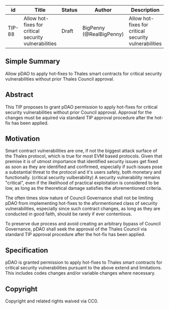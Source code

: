 | id | Title | Status | Author | Description | Discussions to | Created |
| ----------- | ----------- | ----------- | ----------- | ----------- | ----------- | ----------- |
| TIP-88 | Allow hot-fixes for critical security vulnerabilities | Draft | BigPenny (@RealBigPenny) | Allow hot-fixes for critical security vulnerabilities | https://discord.gg/tbd | 2022-09-10
 
## Simple Summary

Allow pDAO to apply hot-fixes to Thales smart contracts for critical security vulnerabilities without prior Thales Council approval.

## Abstract

This TIP proposes to grant pDAO permission to apply hot-fixes for critical security vulnerabilities without prior Council approval. Approval for the changes must be aquired via standard TIP approval procedure after the hot-fix has been applied.

## Motivation

Smart contract vulnerabilities are one, if not the biggest attack surface of the Thales protocol, which is true for most EVM based protocols. Given that premise it is of utmost importance that identified security issues get fixed as soon as they are identified and confirmed, especially if such issues pose a substantial threat to the protocol and it's users safety, both monetary and functionally. (critical security vulberability) A security vulnerability remains "critical", even if the likelihood of practical exploitation is considered to be low, as long as the theoretical damage satisfies the aforementioned criteria.

The often times slow nature of Council Governance shall not be limiting pDAO from implementing hot-fixes to the aformentioned class of security vulnerabilities, especially since such contract changes, as long as they are conducted in good faith, should be rarely if ever contentious.

To preserve due process and avoid creating an arbitrary bypass of Council Governance, pDAO shall seek the approval of the Thales Council via standard TIP approval procedure after the hot-fix has been applied.


## Specification

pDAO is granted permission to apply hot-fixes to Thales smart contracts for critical security vulnerabilities pursuant to the above extend and limitations. This includes codes changes and/or variable changes where necessary.

## Copyright

Copyright and related rights waived via CC0.

